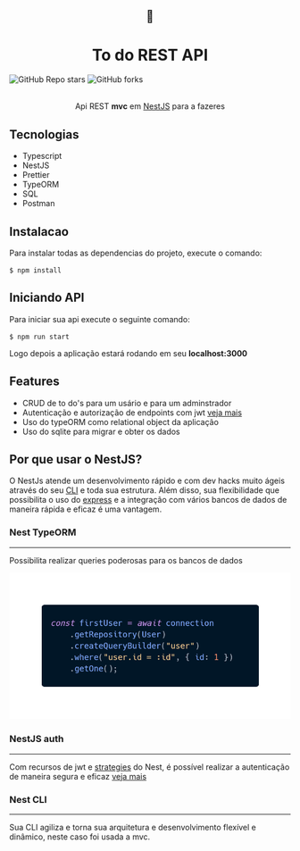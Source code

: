 <div align="center">

  ## 📓

  # **To do REST API**
  
</div>

<div>
  <img alt="GitHub Repo stars" src="https://img.shields.io/github/stars/JeanMenezees/todo.api?style=for-the-badge">  <img alt="GitHub forks" src="https://img.shields.io/github/forks/JeanMenezees/todo.api?style=for-the-badge">
</div>

<br>

<div align="center">

Api REST **mvc** em [NestJS](https://nestjs.com/) para a fazeres

</div>

## Tecnologias

- Typescript
- NestJS
- Prettier
- TypeORM
- SQL
- Postman

## Instalacao

Para instalar todas as dependencias do projeto, execute o comando:

```
$ npm install
```

## Iniciando API

Para iniciar sua api execute o seguinte comando:

```
$ npm run start
```

Logo depois a aplicação estará rodando em seu **localhost:3000**

## Features

- CRUD de to do's para um usário e para um adminstrador
- Autenticação e autorização de endpoints com jwt [veja mais](https://docs.nestjs.com/security/authentication)
- Uso do typeORM como relational object da aplicação
- Uso do sqlite para migrar e obter os dados

## Por que usar o NestJS?

O NestJs atende um desenvolvimento rápido e com dev hacks muito ágeis através do seu [CLI](https://docs.nestjs.com/cli/overview) e toda sua estrutura. Além disso, sua flexibilidade que possibilita o uso do [express](https://expressjs.com/pt-br/) e a integração com vários bancos de dados de maneira rápida e eficaz é uma vantagem.

### Nest TypeORM
---
Possibilita realizar queries poderosas para os bancos de dados

![query_example](img/nest_query_example-1.png)

### NestJS auth
---
Com recursos de jwt e [strategies](https://docs.nestjs.com/microservices/custom-transport#creating-a-strategy) do Nest, é possível realizar a autenticação de maneira segura e eficaz [veja mais](https://docs.nestjs.com/security/authentication)

### Nest CLI
---
Sua CLI agiliza e torna sua arquitetura e desenvolvimento flexível e dinâmico, neste caso foi usada a mvc.